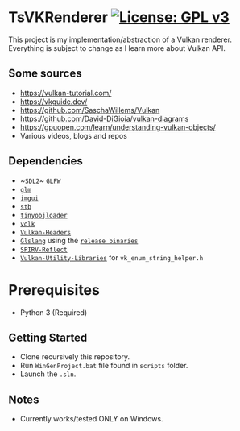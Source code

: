 # TsVKRenderer [![License: GPL v3](https://img.shields.io/badge/License-GPLv3-green.svg)](https://github.com/tonyspan/tsRenderer/blob/master/LICENSE)

This project is my implementation/abstraction of a Vulkan renderer. Everything is subject to change as I learn more about Vulkan API.

## Some sources
* https://vulkan-tutorial.com/
* https://vkguide.dev/
* https://github.com/SaschaWillems/Vulkan
* https://github.com/David-DiGioia/vulkan-diagrams
* https://gpuopen.com/learn/understanding-vulkan-objects/
* Various videos, blogs and repos

## Dependencies
* ~[`SDL2`](https://www.libsdl.org/)~ [`GLFW`](https://www.glfw.org/)
* [`glm`](https://github.com/g-truc/glm)
* [`imgui`](https://github.com/ocornut/imgui)
* [`stb`](https://github.com/nothings/stb)
* [`tinyobjloader`](https://github.com/tinyobjloader/tinyobjloader)
* [`volk`](https://github.com/zeux/volk)
* [`Vulkan-Headers`](https://github.com/KhronosGroup/Vulkan-Headers)
* [`Glslang`](https://github.com/KhronosGroup/glslang) using the [`release binaries`](https://github.com/KhronosGroup/glslang/releases/tag/main-tot)
* [`SPIRV-Reflect`](https://github.com/KhronosGroup/SPIRV-Reflect)
* [`Vulkan-Utility-Libraries`](https://github.com/KhronosGroup/Vulkan-Utility-Libraries) for `vk_enum_string_helper.h`

# Prerequisites
* Python 3 (Required)

## Getting Started
* Clone recursively this repository.
* Run `WinGenProject.bat` file found in `scripts` folder.
* Launch the `.sln`.

## Notes
* Currently works/tested ONLY on Windows.